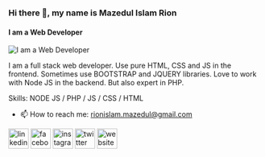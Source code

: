 ### Hi there 👋, my name is Mazedul Islam Rion
#### I am a Web Developer
![I am a Web Developer](https://scontent.fdac5-2.fna.fbcdn.net/v/t1.6435-9/193464207_910357382875461_8629543807227067850_n.jpg?_nc_cat=104&ccb=1-5&_nc_sid=19026a&_nc_eui2=AeGNr6PacuCps2AZE6KnWmGjgph3bm2OBEOCmHdubY4EQ4kGumk98Mug5zNx0jBIN1ZmaYAu_8ZYJso_bqHPt_qy&_nc_ohc=SbMl4RiL9kwAX8A8S8i&_nc_ht=scontent.fdac5-2.fna&oh=00_AT-UjCt829d4AdanUMJB1gcP415qCztPZhsBphIfUGxqFg&oe=62415248)

I am a full stack web developer. Use pure HTML, CSS and JS in the frontend. Sometimes use BOOTSTRAP and JQUERY libraries. Love to work with Node JS in the backend. But also expert in PHP.

Skills: NODE JS / PHP / JS / CSS / HTML

- 📫 How to reach me: rionislam.mazedul@gmail.com 


[<img src='https://cdn.jsdelivr.net/npm/simple-icons@3.0.1/icons/linkedin.svg' alt='linkedin' height='40'>](https://www.linkedin.com/in/mazedul-islam-rion-29716819a/)  [<img src='https://cdn.jsdelivr.net/npm/simple-icons@3.0.1/icons/facebook.svg' alt='facebook' height='40'>](https://www.facebook.com/rionislam.m)  [<img src='https://cdn.jsdelivr.net/npm/simple-icons@3.0.1/icons/instagram.svg' alt='instagram' height='40'>](https://www.instagram.com/rionislam.m/)  [<img src='https://cdn.jsdelivr.net/npm/simple-icons@3.0.1/icons/twitter.svg' alt='twitter' height='40'>](https://twitter.com/rionislam_m)  [<img src='https://cdn.jsdelivr.net/npm/simple-icons@3.0.1/icons/icloud.svg' alt='website' height='40'>](https://rionislam.xyz)  

